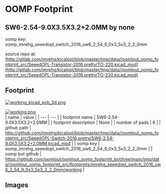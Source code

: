 # OOMP Footprint  
## SW6-2.54-9.0X3.5X3.2+2.0MM  by none  
  
oomp key: oomp_imrehg_seeedopl_switch_2016_sw6_2_54_9_0x3_5x3_2_2_0mm  
  
source repo at: [http://gitlab.com/imrehg/kicalopl/blob/master/tmp/data//oomlout_oomp_footprint_src/SeeedOPL-Transistor-2016.pretty/TO-220.kicad_mod](http://gitlab.com/imrehg/kicalopl/blob/master/tmp/data//oomlout_oomp_footprint_src/SeeedOPL-Transistor-2016.pretty/TO-220.kicad_mod)  
## Footprint  
  
[![working_kicad_pcb_3d.png](working_kicad_pcb_3d_600.png)](working_kicad_pcb_3d.png)  
  
[![working.png](working_600.png)](working.png)  
| name | value | 
| --- | --- | 
| footprint name | SW6-2.54-9.0X3.5X3.2+2.0MM | 
| footprint description | None | 
| number of pads | 6 | 
| github path | http://github.com/imrehg/kicalopl/blob/master/tmp/data//oomlout_oomp_footprint_src/SeeedOPL-Switch-2016.pretty/SW6-2.54-9.0X3.5X3.2+2.0MM.kicad_mod | 
| oomp key | oomp_imrehg_seeedopl_switch_2016_sw6_2_54_9_0x3_5x3_2_2_0mm | 
| oomp bot github | https://github.com/oomlout/oomlout_oomp_footprint_bot/tree/main/tmp/data//oomlout_oomp_footprint_src/footprints/imrehg_seeedopl_switch_2016_sw6_2_54_9_0x3_5x3_2_2_0mm/working | 
## Images  
